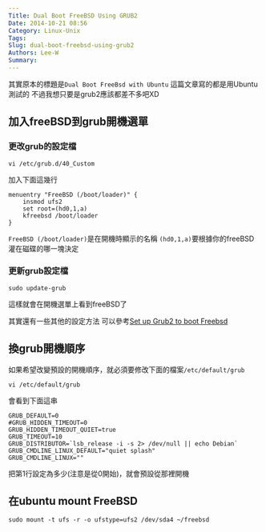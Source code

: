 ```yaml
---
Title: Dual Boot FreeBSD Using GRUB2
Date: 2014-10-21 08:56
Category: Linux-Unix
Tags: 
Slug: dual-boot-freebsd-using-grub2
Authors: Lee-W
Summary: 
---
```


其實原本的標題是`Dual Boot FreeBsd with Ubuntu`
這篇文章寫的都是用Ubuntu測試的
不過我想只要是grub2應該都差不多吧XD
<!--more-->
## 加入freeBSD到grub開機選單

### 更改grub的設定檔

```shell  
vi /etc/grub.d/40_Custom
```

加入下面這幾行
```
menuentry "FreeBSD (/boot/loader)" {
    insmod ufs2
    set root=(hd0,1,a)
    kfreebsd /boot/loader
}
```

`FreeBSD (/boot/loader)`是在開機時顯示的名稱
`(hd0,1,a)`要根據你的freeBSD灌在磁碟的哪一塊決定

### 更新grub設定檔
```shell
sudo update-grub
```
這樣就會在開機選單上看到freeBSD了

其實還有一些其他的設定方法
可以參考[Set up Grub2 to boot Freebsd](http://unix.stackexchange.com/questions/16886/set-up-grub2-to-boot-freebsd-using-either-ubuntu-tools-or-liveusb-to-find-what-p)


## 換grub開機順序
如果希望改變預設的開機順序，就必須要修改下面的檔案`/etc/default/grub`
```shell
vi /etc/default/grub
```

會看到下面這串
```
GRUB_DEFAULT=0
#GRUB_HIDDEN_TIMEOUT=0
GRUB_HIDDEN_TIMEOUT_QUIET=true
GRUB_TIMEOUT=10
GRUB_DISTRIBUTOR=`lsb_release -i -s 2> /dev/null || echo Debian`
GRUB_CMDLINE_LINUX_DEFAULT="quiet splash"
GRUB_CMDLINE_LINUX=""
```

把第1行設定為多少(注意是從0開始)，就會預設從那裡開機

## 在ubuntu mount FreeBSD

```
sudo mount -t ufs -r -o ufstype=ufs2 /dev/sda4 ~/freebsd
```
